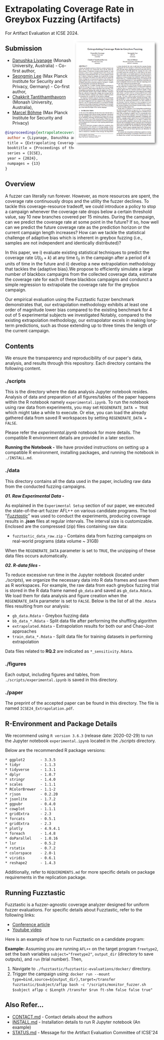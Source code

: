 # Extrapolating Coverage Rate in Greybox Fuzzing (Artifacts)

For Artifact Evaluation at ICSE 2024.

<a href="https://github.com/dliyanage/predict_fuzz_artifacts/tree/main/paper/ICSE24_Extrapolation.pdf"><img src="https://github.com/dliyanage/predict_fuzz_artifacts/blob/main/ICSE24_Extrapolation.png" align="right" width="280"></a>

## Submission
* [Danushka Liyanage](https://dliyanage.github.io/) (Monash University, Australia) - Co-first author,
* [Seongmin Lee](https://nimgnoeseel.github.io/) (Max Planck Institute for Security and Privacy, Germany) - Co-first author,
* [Chakkrit Tantithamthavorn](https://chakkrit.com/) (Monash University, Australia),
* [Marcel Böhme](https://mboehme.github.io/) (Max Planck Institute for Security and Privacy)

```bibtex
@inproceedings{extrapolatecoverage,
 author = {Liyanage, Danushka and Lee, Seongmin and Tantithamthavorn, Chakkrit and B{\"o}hme, Marcel, 
 title = {Extrapolating Coverage Rate in Greybox Fuzzing},
 booktitle = {Proceedings of the 46th International Conference on Software Engineering (ICSE ’24), April 14–20, 2024, Lisbon, Portugal.},
 series = {ICSE},
 year = {2024},
 numpages = {13}
}
```

## Overview
A fuzzer can literally run forever. However, as more resources are spent, the coverage rate continuously drops and the utility the fuzzer declines. To tackle this coverage-resource tradeoff, we could introduce a policy to stop a campaign whenever the coverage rate drops below a certain threshold value, say 10 new branches covered per 15 minutes. During the campaign, can we predict the coverage rate at some point in the future? If so, how well can we predict the future coverage rate as the prediction horizon or the current campaign length increases? How can we tackle the statistical challenge of adaptive bias which is inherent in greybox fuzzing (i.e., samples are not independent and identically distributed)?

In this paper, we i) evaluate existing statistical techniques to predict the coverage rate $U(t_0+k)$ at any time $t_0$ in the campaign after a period of $k$ units of time in the future and ii) develop a new extrapolation methodology that tackles the {adaptive bias}.We propose to efficiently simulate a large number of blackbox campaigns from the collected coverage data, estimate the coverage rate for each of these blackbox campaigns and condunct a simple regression to extrapolate the coverage rate for the greybox campaign.

Our empirical evaluation using the Fuzztastic fuzzer benchmark demonstrates that, our extrapolation methodology exhibits at least one order of magnitude lower bias compared to the existing benchmark for $4$ out of $5$ experimental subjects we investigated Notably, compared to the existing extrapolation methodology, our extrapolator excels in making long-term predictions, such as those extending up to three times the length of the current campaign.


## Contents
We ensure the transparency and reproducibility of our paper's data, analysis, and results through this repository. Each directory contains the following content.

### **./scripts**

This is the directory where the data analysis Jupyter notebook resides. Analysis of data and preparation of all figures/tables of the paper happens within the R notebook namely `experimental.ipynb`. To run the notebook using raw data from experiments, you may set `REGENERATE_DATA = TRUE` which might take a while to execute. Or else, you can load the already gathered data from saved R workspaces by setting `REGENERATE_DATA = FALSE`. 

Please refer the *experimental.ipynb* notebook for more details. The compatible R environment details are provided in a later section.

**Running the Notebook -** We have provided instructions on setting up a compatible R environment, installing packages, and running the notebook in `./INSTALL.md`. 

### **./data**

This directory contains all the data used in the paper, including raw data from the conducted fuzzing campaigns.

***01. Raw Experimental Data -*** 

As explained in the `Experimental Setup` section of our paper, we executed the state-of-the-art fuzzer AFL++ on various candidate programs. The tool "*[Fuzztastic](https://ieeexplore.ieee.org/document/9793832)*" was used to conduct the experiments, producing coverage results in **.json** files at regular intervals. The interval size is customizable. Enclosed are the compressed (zip) files containing raw data:

* `fuzztastic_data_raw.zip` - Contains data from fuzzing campaigns on real-world programs (data volume ~ 31GB)

When the `REGENERATE_DATA` parameter is set to `TRUE`, the unzipping of these data files occurs automatically.

***02. R-data files -*** 

To reduce excessive run time in the Jupyter notebook (located under *./scripts*), we organize the necessary data into R data frames and save them as R workspaces. For example, the raw data from each greybox fuzzing trial is stored in the R data frame named `gb_data` and saved as `gb_data.Rdata`. We load them for data analysis and figure creation when the `REGENERATE_DATA` parameter is set to `FALSE`. Below is the list of all the `.Rdata` files resulting from our analysis:

* `gb_data.Rdata`       - Greybox fuzzing data
* `bb_data_*.Rdata`     - Split data file after performing the shuffling algorithm
* `extrapolated.Rdata`  - Extrapolation results for both our and Chao-Jost approaches
* `train_data_*.Rdata`  - Split data file for training datasets in performing extrapolation

Data files related to **RQ.2** are indicated as `*_sensitivity.Rdata`.

### **./figures**

Each output, including figures and tables, from `./scripts/experimental.ipynb` is saved in this directory.

### **./paper**

The preprint of the accepted paper can be found in this directory. The file is named `ICSE24_Extrapolation.pdf`.

## R-Environment and Package Details

We recommend using `R version 3.6.3` (release date: 2020-02-29) to run the Jupyter notebook `experimental.ipynb` located in the *./scripts* directory.

Below are the recommended R package versions:

```
* ggplot2       - 3.3.5
* tidyr         - 1.1.3
* tidyverse     - 1.3.1
* dplyr         - 1.0.7
* stringr       - 1.4.0
* scales        - 1.1.1
* RColorBrewer  - 1.1-2
* rjson         - 0.2.20
* jsonlite      - 1.7.2
* ggpubr        - 0.4.0
* cowplot       - 1.1.1
* gridExtra     - 2.3
* forcats       - 0.5.1
* gridExtra     - 2.3
* plotly        - 4.9.4.1
* foreach       - 1.4.8
* doParallel    - 1.0.16
* lsr           - 0.5.2
* rstatix       - 0.7.2
* colorspace    - 2.0-1
* viridis       - 0.6.1
* reshape2      - 1.4.3
```

Additionally, refer to `REQUIREMENTS.md` for more specific details on package requirements in the replication package.

## Running Fuzztastic

Fuzztastic is a fuzzer-agnostic coverage analyzer designed for uniform fuzzer evaluations. For specific details about Fuzztastic, refer to the following links:

* [Conference article](https://dl.acm.org/doi/10.1145/3510454.3516847)
* [Youtube video](https://www.youtube.com/watch?v=Lm-eBx0aePA&ab_channel=TUMSoftwareSystemsEngineering)

Here is an example of how to run Fuzztastic on a candidate program:

**Example:**
Assuming you are running `AFL++` on the target program `freetype2`, set the bash variables `subject="freetype2"`, `output_dir` (directory to save outputs), and `run` (trial number). Then,

1. Navigate to `./fuzztastic/fuzztastic-evaluations/docker/` directory.
2. Trigger the campaign using: `docker run --mount type=bind,source=${output_dir},target=/transfer fuzztastic/$subject/aflpp bash -c "/scripts/monitor_fuzzer.sh $subject aflpp c $Length /transfer $run ft-shm false false true"`


## Also Refer...

* [CONTACT.md](./CONTACT.md) - Contact details about the authors
* [INSTALL.md](./INSTALL.md) - Installation details to run R Jupyter notebook (An example)
* [STATUS.md](./STATUS.md)   - Message for the Artifact Evaluation Committee of ICSE'24

